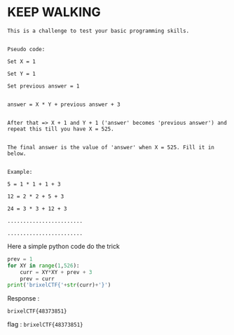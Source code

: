 # KEEP WALKING

```
This is a challenge to test your basic programming skills.


Pseudo code:

Set X = 1

Set Y = 1

Set previous answer = 1


answer = X * Y + previous answer + 3


After that => X + 1 and Y + 1 ('answer' becomes 'previous answer') and repeat this till you have X = 525.


The final answer is the value of 'answer' when X = 525. Fill it in below.


Example:

5 = 1 * 1 + 1 + 3

12 = 2 * 2 + 5 + 3

24 = 3 * 3 + 12 + 3

........................

........................
```

Here a simple python code do the trick

```python
prev = 1 
for XY in range(1,526):
    curr = XY*XY + prev + 3 
    prev = curr
print('brixelCTF{'+str(curr)+'}')
```

Response :
```
brixelCTF{48373851}
```

flag : `brixelCTF{48373851}`